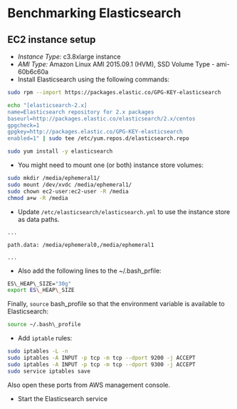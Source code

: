 # Benchmarking Elasticsearch

## EC2 instance setup

* _Instance Type:_ c3.8xlarge instance
* _AMI Type:_ Amazon Linux AMI 2015.09.1 (HVM), SSD Volume Type - ami-60b6c60a
* Install Elasticsearch using the following commands:

```bash
sudo rpm --import https://packages.elastic.co/GPG-KEY-elasticsearch

echo "[elasticsearch-2.x]
name=Elasticsearch repository for 2.x packages
baseurl=http://packages.elastic.co/elasticsearch/2.x/centos
gpgcheck=1
gpgkey=http://packages.elastic.co/GPG-KEY-elasticsearch
enabled=1" | sudo tee /etc/yum.repos.d/elasticsearch.repo

sudo yum install -y elasticsearch
```

* You might need to mount one (or both) instance store volumes:

```bash
sudo mkdir /media/ephemeral1/
sudo mount /dev/xvdc /media/ephemeral1/
sudo chown ec2-user:ec2-user -R /media
chmod a+w -R /media
```

* Update `/etc/elasticsearch/elasticsearch.yml` to use the instance store as data paths.

```
...

path.data: /media/ephemeral0,/media/ephemeral1

...
```

* Also add the following lines to the ~/.bash\_prfile:

```bash
ES\_HEAP\_SIZE="30g"
export ES\_HEAP\_SIZE
```

Finally, `source` bash\_profile so that the environment variable is available to Elasticsearch:

```bash
source ~/.bash\_profile
```

* Add `iptable` rules:

```bash
sudo iptables -L -n
sudo iptables -A INPUT -p tcp -m tcp --dport 9200 -j ACCEPT
sudo iptables -A INPUT -p tcp -m tcp --dport 9300 -j ACCEPT
sudo service iptables save
```

Also open these ports from AWS management console.

* Start the Elasticsearch service
